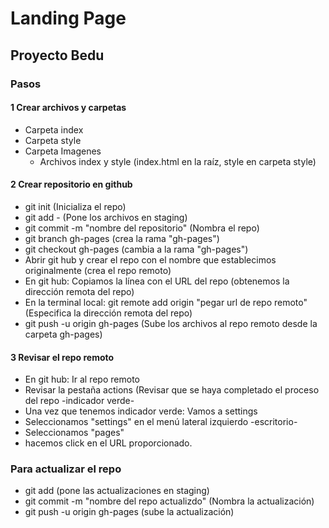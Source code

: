 # Landing Page
## Proyecto Bedu

### Pasos
#### 1 Crear archivos y carpetas
  - Carpeta index
  - Carpeta style
  - Carpeta Imagenes
    - Archivos index y style                                                    (index.html en la raíz, style en carpeta style)

#### 2 Crear repositorio en github 
  - git init                                                                     (Inicializa el repo)
  - git add -                                                                    (Pone los archivos en staging)
  - git commit -m "nombre del repositorio"                                       (Nombra el repo)
  - git branch gh-pages                                                          (crea la rama "gh-pages")
  - git checkout gh-pages                                                        (cambia a la rama "gh-pages")
  - Abrir git hub y crear el repo con el nombre que establecimos originalmente   (crea el repo remoto)
  - En git hub: Copiamos la línea con el URL del repo                            (obtenemos la dirección remota del repo)
  - En la terminal local: git remote add origin "pegar url de repo remoto"       (Especifica la dirección remota del repo)
  - git push -u origin gh-pages                                                  (Sube los archivos al repo remoto desde la carpeta gh-pages)

#### 3 Revisar el repo remoto
  - En git hub: Ir al repo remoto
  - Revisar la pestaña actions                                                    (Revisar que se haya completado el proceso del repo -indicador verde-
  - Una vez que tenemos indicador verde: Vamos a settings
  - Seleccionamos "settings" en el menú lateral izquierdo -escritorio-
  - Seleccionamos "pages"
  - hacemos click en el URL proporcionado.

### Para actualizar el repo
  - git add                                                                      (pone las actualizaciones en staging)
  - git commit -m "nombre del repo actualizdo"                                   (Nombra la actualización)
  - git push -u origin gh-pages                                                  (sube la actualización)

